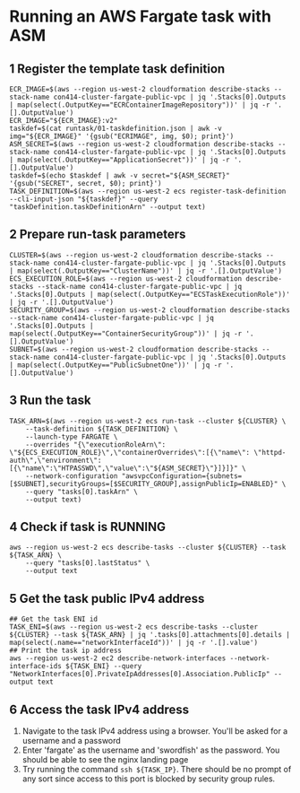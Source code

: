 # Running an AWS Fargate task with ASM
## 1 Register the template task definition
```
ECR_IMAGE=$(aws --region us-west-2 cloudformation describe-stacks --stack-name con414-cluster-fargate-public-vpc | jq '.Stacks[0].Outputs | map(select(.OutputKey=="ECRContainerImageRepository"))' | jq -r '.[].OutputValue')
ECR_IMAGE="${ECR_IMAGE}:v2"
taskdef=$(cat runtask/01-taskdefinition.json | awk -v img="${ECR_IMAGE}" '{gsub("ECRIMAGE", img, $0); print}')
ASM_SECRET=$(aws --region us-west-2 cloudformation describe-stacks --stack-name con414-cluster-fargate-public-vpc | jq '.Stacks[0].Outputs | map(select(.OutputKey=="ApplicationSecret"))' | jq -r '.[].OutputValue')
taskdef=$(echo $taskdef | awk -v secret="${ASM_SECRET}" '{gsub("SECRET", secret, $0); print}')
TASK_DEFINITION=$(aws --region us-west-2 ecs register-task-definition --cli-input-json "${taskdef}" --query "taskDefinition.taskDefinitionArn" --output text)
```
## 2 Prepare run-task parameters
```
CLUSTER=$(aws --region us-west-2 cloudformation describe-stacks --stack-name con414-cluster-fargate-public-vpc | jq '.Stacks[0].Outputs | map(select(.OutputKey=="ClusterName"))' | jq -r '.[].OutputValue')
ECS_EXECUTION_ROLE=$(aws --region us-west-2 cloudformation describe-stacks --stack-name con414-cluster-fargate-public-vpc | jq '.Stacks[0].Outputs | map(select(.OutputKey=="ECSTaskExecutionRole"))' | jq -r '.[].OutputValue')
SECURITY_GROUP=$(aws --region us-west-2 cloudformation describe-stacks --stack-name con414-cluster-fargate-public-vpc | jq '.Stacks[0].Outputs | map(select(.OutputKey=="ContainerSecurityGroup"))' | jq -r '.[].OutputValue')
SUBNET=$(aws --region us-west-2 cloudformation describe-stacks --stack-name con414-cluster-fargate-public-vpc | jq '.Stacks[0].Outputs | map(select(.OutputKey=="PublicSubnetOne"))' | jq -r '.[].OutputValue')
```
## 3 Run the task
```
TASK_ARN=$(aws --region us-west-2 ecs run-task --cluster ${CLUSTER} \
	--task-definition ${TASK_DEFINITION} \
	--launch-type FARGATE \
	--overrides "{\"executionRoleArn\": \"${ECS_EXECUTION_ROLE}\",\"containerOverrides\":[{\"name\": \"httpd-auth\",\"environment\":[{\"name\":\"HTPASSWD\",\"value\":\"${ASM_SECRET}\"}]}]}" \
	--network-configuration "awsvpcConfiguration={subnets=[$SUBNET],securityGroups=[$SECURITY_GROUP],assignPublicIp=ENABLED}" \
	--query "tasks[0].taskArn" \
	--output text)
```
## 4 Check if task is RUNNING
```
aws --region us-west-2 ecs describe-tasks --cluster ${CLUSTER} --task ${TASK_ARN} \
	--query "tasks[0].lastStatus" \
	--output text
```
## 5 Get the task public IPv4 address
```
## Get the task ENI id
TASK_ENI=$(aws --region us-west-2 ecs describe-tasks --cluster ${CLUSTER} --task ${TASK_ARN} | jq '.tasks[0].attachments[0].details | map(select(.name=="networkInterfaceId"))' | jq -r '.[].value')
## Print the task ip address
aws --region us-west-2 ec2 describe-network-interfaces --network-interface-ids ${TASK_ENI} --query "NetworkInterfaces[0].PrivateIpAddresses[0].Association.PublicIp" --output text
```
## 6 Access the task IPv4 address
1. Navigate to the task IPv4 address using a browser. You'll be asked for a username and a password
2. Enter 'fargate' as the username and 'swordfish' as the password. You should be able to see the nginx landing page
3. Try running the command `ssh ${TASK_IP}`. There should be no prompt of any sort since access to this port is blocked by security group rules.
